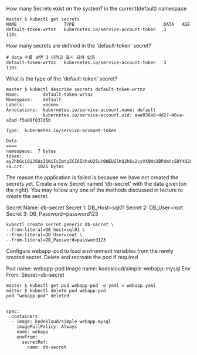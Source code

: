 How many Secrets exist on the system?
in the current(default) namespace

```shell script
master $ kubectl get secrets
NAME                  TYPE                                  DATA   AGE
default-token-wrtnz   kubernetes.io/service-account-token   3      118s
```

How many secrets are defined in the 'default-token' secret?

```shell script
# data 수를 보면 3 이라고 표시 되어 있음
default-token-wrtnz   kubernetes.io/service-account-token   3      118s
```
What is the type of the 'default-token' secret?

```shell script
master $ kubectl describe secrets default-token-wrtnz
Name:         default-token-wrtnz
Namespace:    default
Labels:       <none>
Annotations:  kubernetes.io/service-account.name: default
              kubernetes.io/service-account.uid: aae038a9-dd27-46ca-a3ad-f5a00f037d5b

Type:  kubernetes.io/service-account-token

Data
====
namespace:  7 bytes
token:      eyJhbGciOiJSUzI1NiIsImtpZCI6IkhxU25uY0NEUGlKQ2h6a2cyVXNWa3BPUmhsSDY4Q20wQ0sxdUJDNF9jZWcifQTsUw...
ca.crt:     1025 bytes
```

The reason the application is failed is because we have not created the secrets yet. 
Create a new Secret named 'db-secret' with the data given(on the right).
You may follow any one of the methods discussed in lecture to create the secret.

Secret Name: db-secret
Secret 1: DB_Host=sql01
Secret 2: DB_User=root
Secret 3: DB_Password=password123

```shell script
kubectl create secret generic db-secret \
--from-literal=DB_host=sql01 \
--from-literal=DB_User=root \
--from-literal=DB_Password=password123
```


Configure webapp-pod to load environment variables from the newly created secret.
Delete and recreate the pod if required

Pod name: webapp-pod
Image name: kodekloud/simple-webapp-mysql
Env From: Secret=db-secret

```shell script
master $ kubectl get pod webapp-pod -o yaml > webapp.yaml
master $ kubectl delete pod webapp-pod
pod "webapp-pod" deleted


spec:
  containers:
  - image: kodekloud/simple-webapp-mysql
    imagePullPolicy: Always
    name: webapp
    envFrom:
      secretRef:
        name: db-secret

```
